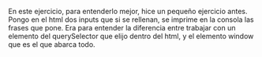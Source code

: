 En este ejercicio, para entenderlo mejor, hice un pequeño ejercicio antes. Pongo en el html dos inputs que si se rellenan, se imprime en la consola las frases que pone. Era para entender la diferencia entre trabajar con un elemento del querySelector que elijo dentro del html, y el elemento window que es el que abarca todo.
